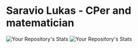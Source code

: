 # Saravio Lukas - CPer and matematician
![Your Repository's Stats](https://github-readme-stats.vercel.app/api?username=Py-GNU-Unix&show_icons=true) ![Your Repository's Stats](https://github-readme-stats.vercel.app/api/top-langs/?username=Py-GNU-Unix&theme=blue-green)
